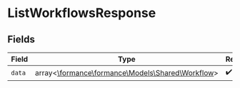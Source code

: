 # ListWorkflowsResponse


## Fields

| Field                                                                               | Type                                                                                | Required                                                                            | Description                                                                         |
| ----------------------------------------------------------------------------------- | ----------------------------------------------------------------------------------- | ----------------------------------------------------------------------------------- | ----------------------------------------------------------------------------------- |
| `data`                                                                              | array<[\formance\formance\Models\Shared\Workflow](../../models/shared/Workflow.md)> | :heavy_check_mark:                                                                  | N/A                                                                                 |